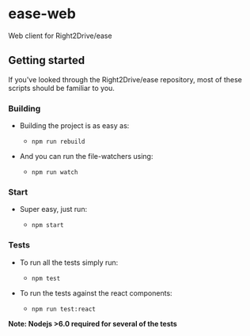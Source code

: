 # ease-web
Web client for Right2Drive/ease

## Getting started

If you've looked through the Right2Drive/ease repository, most of these scripts should be familiar to you. 

### Building

- Building the project is as easy as:

  - `npm run rebuild`
  
- And you can run the file-watchers using:
  
  - `npm run watch`
  
### Start

- Super easy, just run:
  
  - `npm start`

### Tests

- To run all the tests simply run:

  - `npm test`
 
- To run the tests against the react components:

  - `npm run test:react`

**Note: Nodejs >6.0 required for several of the tests**
